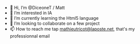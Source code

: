- 👋 Hi, I’m @DiceoneT / Matt
- 👀 I’m interested in IA
- 🌱 I’m currently learning the Html5 language
- 💞️ I’m looking to collaborate on a few project
- 📫 How to reach me tap mathieutricot@laposte.net, that's my professionnal email

<!---
DiceoneT/DiceoneT is a ✨ special ✨ repository because its `README.md` (this file) appears on your GitHub profile.
You can click the Preview link to take a look at your changes.
--->
